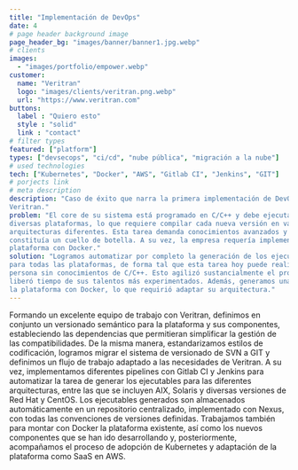 ```yaml
---
title: "Implementación de DevOps"
date: 4
# page header background image
page_header_bg: "images/banner/banner1.jpg.webp"
# clients
images: 
  - "images/portfolio/empower.webp"
customer:
  name: "Veritran"
  logo: "images/clients/veritran.png.webp"
  url: "https://www.veritran.com"
buttons:
  label : "Quiero esto"
  style : "solid"
  link : "contact"
# filter types
featured: ["platform"]
types: ["devsecops", "ci/cd", "nube pública", "migración a la nube"]
# used technologies
tech: ["Kubernetes", "Docker", "AWS", "Gitlab CI", "Jenkins", "GIT"]
# porjects link
# meta description
description: "Caso de éxito que narra la primera implementación de DevOps en
Veritran."
problem: "El core de su sistema está programado en C/C++ y debe ejecutarse en
diversas plataformas, lo que requiere compilar cada nueva versión en varias
arquitecturas diferentes. Esta tarea demanda conocimientos avanzados y
constituía un cuello de botella. A su vez, la empresa requería implementar su
plataforma con Docker."
solution: "Logramos automatizar por completo la generación de los ejecutables
para todas las plataformas, de forma tal que esta tarea hoy puede realizarla una
persona sin conocimientos de C/C++. Esto agilizó sustancialmente el proceso y
liberó tiempo de sus talentos más experimentados. Además, generamos una demo de
la plataforma con Docker, lo que requirió adaptar su arquitectura."
---
```


Formando un excelente equipo de trabajo con Veritran, definimos en conjunto un
versionado semántico para la plataforma y sus componentes, estableciendo las
dependencias que permitieran simplificar la gestión de las compatibilidades. De
la misma manera, estandarizamos estilos de codificación, logramos migrar el
sistema de versionado de SVN a GIT y definimos un flujo de trabajo adaptado a
las necesidades de Veritran. A su vez, implementamos diferentes pipelines con
Gitlab CI y Jenkins para automatizar la tarea de generar los ejecutables para
las diferentes arquitecturas, entre las que se incluyen AIX, Solaris y diversas
versiones de Red Hat y CentOS. Los ejecutables generados son almacenados
automáticamente en un repositorio centralizado, implementado con Nexus, con
todas las convenciones de versiones definidas. Trabajamos también para montar
con Docker la plataforma existente, así como los nuevos componentes que se han
ido desarrollando y, posteriormente, acompañamos el proceso de adopción de
Kubernetes y adaptación de la plataforma como SaaS en AWS.
